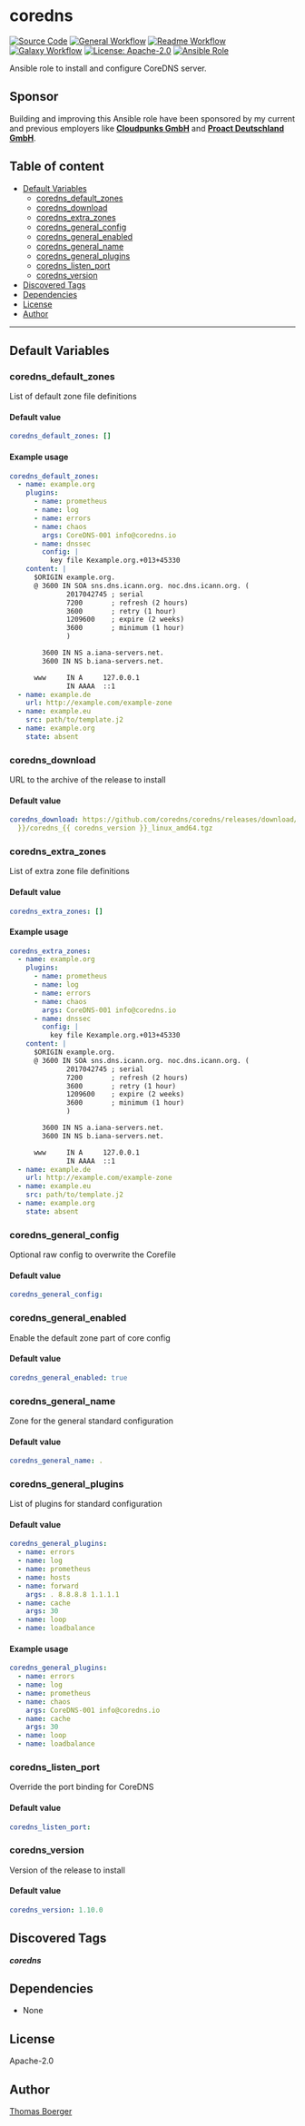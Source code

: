 # coredns

[![Source Code](https://img.shields.io/badge/github-source%20code-blue?logo=github&logoColor=white)](https://github.com/rolehippie/coredns) [![General Workflow](https://github.com/rolehippie/coredns/actions/workflows/general.yml/badge.svg)](https://github.com/rolehippie/coredns/actions/workflows/general.yml) [![Readme Workflow](https://github.com/rolehippie/coredns/actions/workflows/readme.yml/badge.svg)](https://github.com/rolehippie/coredns/actions/workflows/readme.yml) [![Galaxy Workflow](https://github.com/rolehippie/coredns/actions/workflows/galaxy.yml/badge.svg)](https://github.com/rolehippie/coredns/actions/workflows/galaxy.yml) [![License: Apache-2.0](https://img.shields.io/github/license/rolehippie/coredns)](https://github.com/rolehippie/coredns/blob/master/LICENSE) [![Ansible Role](https://img.shields.io/ansible/role/57045)](https://galaxy.ansible.com/rolehippie/coredns)

Ansible role to install and configure CoreDNS server.

## Sponsor

Building and improving this Ansible role have been sponsored by my current and previous employers like **[Cloudpunks GmbH](https://cloudpunks.de)** and **[Proact Deutschland GmbH](https://www.proact.eu)**.

## Table of content

- [Default Variables](#default-variables)
  - [coredns_default_zones](#coredns_default_zones)
  - [coredns_download](#coredns_download)
  - [coredns_extra_zones](#coredns_extra_zones)
  - [coredns_general_config](#coredns_general_config)
  - [coredns_general_enabled](#coredns_general_enabled)
  - [coredns_general_name](#coredns_general_name)
  - [coredns_general_plugins](#coredns_general_plugins)
  - [coredns_listen_port](#coredns_listen_port)
  - [coredns_version](#coredns_version)
- [Discovered Tags](#discovered-tags)
- [Dependencies](#dependencies)
- [License](#license)
- [Author](#author)

---

## Default Variables

### coredns_default_zones

List of default zone file definitions

#### Default value

```YAML
coredns_default_zones: []
```

#### Example usage

```YAML
coredns_default_zones:
  - name: example.org
    plugins:
      - name: prometheus
      - name: log
      - name: errors
      - name: chaos
        args: CoreDNS-001 info@coredns.io
      - name: dnssec
        config: |
          key file Kexample.org.+013+45330
    content: |
      $ORIGIN example.org.
      @	3600 IN	SOA sns.dns.icann.org. noc.dns.icann.org. (
              2017042745 ; serial
              7200       ; refresh (2 hours)
              3600       ; retry (1 hour)
              1209600    ; expire (2 weeks)
              3600       ; minimum (1 hour)
              )

        3600 IN NS a.iana-servers.net.
        3600 IN NS b.iana-servers.net.

      www     IN A     127.0.0.1
              IN AAAA  ::1
  - name: example.de
    url: http://example.com/example-zone
  - name: example.eu
    src: path/to/template.j2
  - name: example.org
    state: absent
```

### coredns_download

URL to the archive of the release to install

#### Default value

```YAML
coredns_download: https://github.com/coredns/coredns/releases/download/v{{ coredns_version
  }}/coredns_{{ coredns_version }}_linux_amd64.tgz
```

### coredns_extra_zones

List of extra zone file definitions

#### Default value

```YAML
coredns_extra_zones: []
```

#### Example usage

```YAML
coredns_extra_zones:
  - name: example.org
    plugins:
      - name: prometheus
      - name: log
      - name: errors
      - name: chaos
        args: CoreDNS-001 info@coredns.io
      - name: dnssec
        config: |
          key file Kexample.org.+013+45330
    content: |
      $ORIGIN example.org.
      @	3600 IN	SOA sns.dns.icann.org. noc.dns.icann.org. (
              2017042745 ; serial
              7200       ; refresh (2 hours)
              3600       ; retry (1 hour)
              1209600    ; expire (2 weeks)
              3600       ; minimum (1 hour)
              )

        3600 IN NS a.iana-servers.net.
        3600 IN NS b.iana-servers.net.

      www     IN A     127.0.0.1
              IN AAAA  ::1
  - name: example.de
    url: http://example.com/example-zone
  - name: example.eu
    src: path/to/template.j2
  - name: example.org
    state: absent
```

### coredns_general_config

Optional raw config to overwrite the Corefile

#### Default value

```YAML
coredns_general_config:
```

### coredns_general_enabled

Enable the default zone part of core config

#### Default value

```YAML
coredns_general_enabled: true
```

### coredns_general_name

Zone for the general standard configuration

#### Default value

```YAML
coredns_general_name: .
```

### coredns_general_plugins

List of plugins for standard configuration

#### Default value

```YAML
coredns_general_plugins:
  - name: errors
  - name: log
  - name: prometheus
  - name: hosts
  - name: forward
    args: . 8.8.8.8 1.1.1.1
  - name: cache
    args: 30
  - name: loop
  - name: loadbalance
```

#### Example usage

```YAML
coredns_general_plugins:
  - name: errors
  - name: log
  - name: prometheus
  - name: chaos
    args: CoreDNS-001 info@coredns.io
  - name: cache
    args: 30
  - name: loop
  - name: loadbalance
```

### coredns_listen_port

Override the port binding for CoreDNS

#### Default value

```YAML
coredns_listen_port:
```

### coredns_version

Version of the release to install

#### Default value

```YAML
coredns_version: 1.10.0
```

## Discovered Tags

**_coredns_**


## Dependencies

- None

## License

Apache-2.0

## Author

[Thomas Boerger](https://github.com/tboerger)
